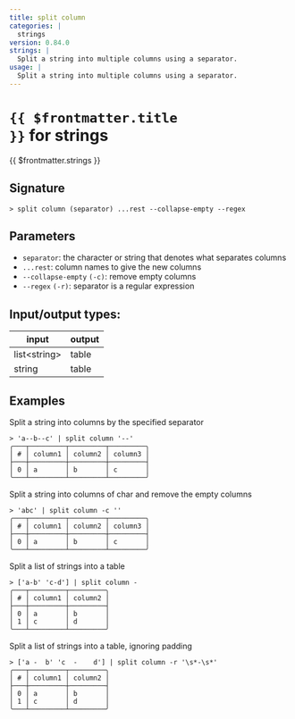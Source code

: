 ```yaml
---
title: split column
categories: |
  strings
version: 0.84.0
strings: |
  Split a string into multiple columns using a separator.
usage: |
  Split a string into multiple columns using a separator.
---
```


# <code>{{ $frontmatter.title }}</code> for strings

<div class='command-title'>{{ $frontmatter.strings }}</div>

## Signature

```> split column (separator) ...rest --collapse-empty --regex```

## Parameters

 -  `separator`: the character or string that denotes what separates columns
 -  `...rest`: column names to give the new columns
 -  `--collapse-empty` `(-c)`: remove empty columns
 -  `--regex` `(-r)`: separator is a regular expression


## Input/output types:

| input        | output |
| ------------ | ------ |
| list\<string\> | table  |
| string       | table  |
## Examples

Split a string into columns by the specified separator
```shell
> 'a--b--c' | split column '--'
╭───┬─────────┬─────────┬─────────╮
│ # │ column1 │ column2 │ column3 │
├───┼─────────┼─────────┼─────────┤
│ 0 │ a       │ b       │ c       │
╰───┴─────────┴─────────┴─────────╯

```

Split a string into columns of char and remove the empty columns
```shell
> 'abc' | split column -c ''
╭───┬─────────┬─────────┬─────────╮
│ # │ column1 │ column2 │ column3 │
├───┼─────────┼─────────┼─────────┤
│ 0 │ a       │ b       │ c       │
╰───┴─────────┴─────────┴─────────╯

```

Split a list of strings into a table
```shell
> ['a-b' 'c-d'] | split column -
╭───┬─────────┬─────────╮
│ # │ column1 │ column2 │
├───┼─────────┼─────────┤
│ 0 │ a       │ b       │
│ 1 │ c       │ d       │
╰───┴─────────┴─────────╯

```

Split a list of strings into a table, ignoring padding
```shell
> ['a -  b' 'c  -    d'] | split column -r '\s*-\s*'
╭───┬─────────┬─────────╮
│ # │ column1 │ column2 │
├───┼─────────┼─────────┤
│ 0 │ a       │ b       │
│ 1 │ c       │ d       │
╰───┴─────────┴─────────╯

```

